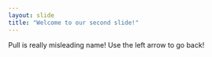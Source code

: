 ```yaml
---
layout: slide
title: "Welcome to our second slide!"
---
```

Pull is really misleading name!
Use the left arrow to go back!